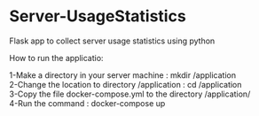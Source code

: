 # Server-UsageStatistics
Flask app to collect server usage statistics using python

How to run the applicatio:

1-Make a directory in your server machine : mkdir /application   
2-Change the location to directory /application : cd /application   
3-Copy the file docker-compose.yml to the directory /application/   
4-Run the command : docker-compose up   



  
